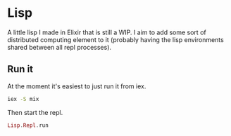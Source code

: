# Lisp

A little lisp I made in Elixir that is still a WIP.
I aim to add some sort of distributed computing element to it (probably having
the lisp environments shared between all repl processes).

## Run it

At the moment it's easiest to just run it from iex.

```bash
iex -S mix
```

Then start the repl.

```elixir
Lisp.Repl.run
```


